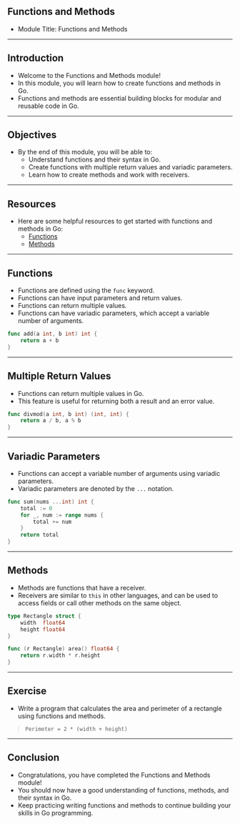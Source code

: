 ## Functions and Methods

- Module Title: Functions and Methods

---
## Introduction

- Welcome to the Functions and Methods module!
- In this module, you will learn how to create functions and methods in Go.
- Functions and methods are essential building blocks for modular and reusable code in Go.

---
## Objectives

- By the end of this module, you will be able to:
  - Understand functions and their syntax in Go.
  - Create functions with multiple return values and variadic parameters.
  - Learn how to create methods and work with receivers.

---
## Resources

- Here are some helpful resources to get started with functions and methods in Go:
  - [Functions](https://gobyexample.com/functions)
  - [Methods](https://gobyexample.com/methods)

---
## Functions

- Functions are defined using the `func` keyword.
- Functions can have input parameters and return values.
- Functions can return multiple values.
- Functions can have variadic parameters, which accept a variable number of arguments.

```go
func add(a int, b int) int {
    return a + b
}
```

---
## Multiple Return Values

- Functions can return multiple values in Go.
- This feature is useful for returning both a result and an error value.

```go
func divmod(a int, b int) (int, int) {
    return a / b, a % b
}
```

---
## Variadic Parameters

- Functions can accept a variable number of arguments using variadic parameters.
- Variadic parameters are denoted by the `...` notation.

```go
func sum(nums ...int) int {
    total := 0
    for _, num := range nums {
        total += num
    }
    return total
}
```

---
## Methods

- Methods are functions that have a receiver.
- Receivers are similar to `this` in other languages, and can be used to access fields or call other methods on the same object.

```go
type Rectangle struct {
    width  float64
    height float64
}

func (r Rectangle) area() float64 {
    return r.width * r.height
}
```

---
## Exercise

- Write a program that calculates the area and perimeter of a rectangle using functions and methods.

> `Perimeter = 2 * (width + height)`

---
## Conclusion

- Congratulations, you have completed the Functions and Methods module!
- You should now have a good understanding of functions, methods, and their syntax in Go.
- Keep practicing writing functions and methods to continue building your skills in Go programming.
